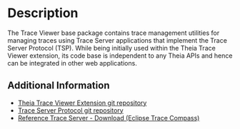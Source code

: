 # Description

The Trace Viewer base package contains trace management utilities for managing traces using Trace Server applications that implement the Trace Server Protocol (TSP). While being initially used within the Theia Trace Viewer extension, its code base is independent to any Theia APIs and hence can be integrated in other web applications.

## Additional Information

- [Theia Trace Viewer Extension git repository](https://github.com/eclipse-cdt-cloud/theia-trace-extension)
- [Trace Server Protocol git repository](https://github.com/eclipse-cdt-cloud/trace-server-protocol)
- [Reference Trace Server - Download (Eclipse Trace Compass)](https://download.eclipse.org/tracecompass.incubator/trace-server/rcp/)
